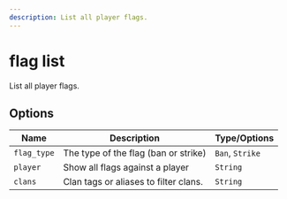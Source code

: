 ```yaml
---
description: List all player flags.
---
```


# flag list

List all player flags.

## Options

| Name | Description | Type/Options |
|------|-------------|--------------|
| `flag_type` | The type of the flag (ban or strike) | `Ban`, `Strike` |
| `player` | Show all flags against a player | `String` |
| `clans` | Clan tags or aliases to filter clans. | `String` |

